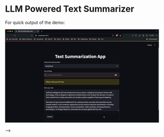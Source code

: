 # LLM Powered Text Summarizer

For quick output of the demo:
<p align="center">
  <img src="https://github.com/hirenhk15/llm-text-summarizer/blob/main/app_demo.gif" alt="animated" />
</p> -->